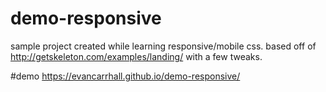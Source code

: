 # demo-responsive
sample project created while learning responsive/mobile css. based off of http://getskeleton.com/examples/landing/ with a few tweaks.

#demo
https://evancarrhall.github.io/demo-responsive/
